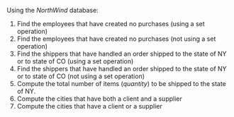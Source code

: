 Using the *NorthWind* database:

1.  Find the employees that have created no purchases (using a set operation)  
1.  Find the employees that have created no purchases (not using a set operation)
1.  Find the shippers that have handled an order shipped to the state of NY or to state of CO (using a set
    operation)
1.  Find the shippers that have handled an order shipped to the state of NY or to state of CO (not using a
    set operation) 
1.  Compute the total number of items (*quantity*) to be shipped to the state of NY.
1.  Compute the cities that have both a client and a supplier
1.  Compute the cities that have a client or a supplier
